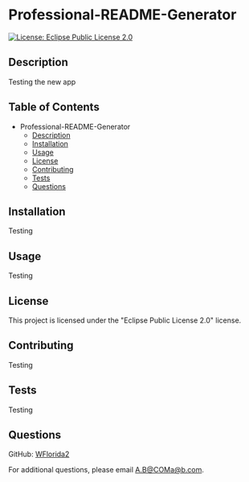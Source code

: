 # Professional-README-Generator
 [![License: Eclipse Public License 2.0](https://img.shields.io/badge/License-EPL%202.0-red.svg)](https://www.eclipse.org/legal/epl-2.0/)
    
  
## Description
Testing the new app

## Table of Contents
  - Professional-README-Generator
       - [Description](#description)
       - [Installation](#installation)
       - [Usage](#usage)
       - [License](#license)
       - [Contributing](#contributing)
       - [Tests](#tests)
       - [Questions](#questions)
  

## Installation
Testing

## Usage
Testing

## License
This project is licensed under the "Eclipse Public License 2.0" license.

## Contributing
Testing

## Tests
Testing

## Questions
GitHub: [WFlorida2](https://github.com/WFlorida2)

For additional questions, please email [A.B@COMa@b.com](mailto:A.B@COMa@b.com).
